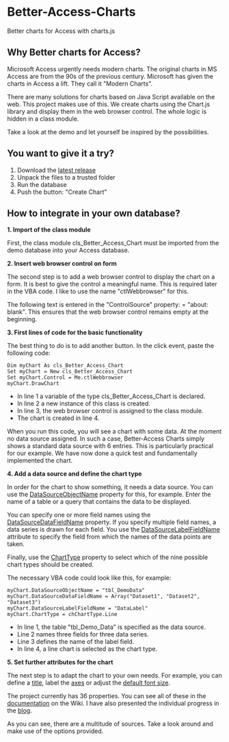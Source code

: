 # Better-Access-Charts
Better charts for Access with charts.js

## Why Better charts for Access?

Microsoft Access urgently needs modern charts. The original charts in MS Access are from the 90s of the previous century. Microsoft has given the charts in Access a lift. They call it "Modern Charts".

There are many solutions for charts based on Java Script available on the web. This project makes use of this.
We create charts using the Chart.js library and display them in the web browser control. The whole logic is hidden in a class module.

Take a look at the demo and let yourself be inspired by the possibilities.

## You want to give it a try?
1. Download the [latest release](https://github.com/team-moeller/better-access-charts/releases/latest)
2. Unpack the files to a trusted folder
3. Run the database
4. Push the button: "Create Chart"

## How to integrate in your own database?
**1. Import of the class module**

First, the class module cls_Better_Access_Chart must be imported from the demo database into your Access database.

**2. Insert web browser control on form**

The second step is to add a web browser control to display the chart on a form. It is best to give the control a meaningful name. This is required later in the VBA code. I like to use the name "ctlWebbrowser" for this.


The following text is entered in the "ControlSource" property: = "about: blank". This ensures that the web browser control remains empty at the beginning.

**3. First lines of code for the basic functionality**

The best thing to do is to add another button. In the click event, paste the following code:

```vba
Dim myChart As cls_Better_Access_Chart  
Set myChart = New cls_Better_Access_Chart  
Set myChart.Control = Me.ctlWebbrowser  
myChart.DrawChart  
```

* In line 1 a variable of the type cls_Better_Access_Chart is declared.
* In line 2 a new instance of this class is created.
* In line 3, the web browser control is assigned to the class module.
* The chart is created in line 4. 


When you run this code, you will see a chart with some data. At the moment no data source assigned. In such a case, Better-Access Charts simply shows a standard data source with 6 entries. This is particularly practical for our example. We have now done a quick test and fundamentally implemented the chart.

**4. Add a data source and define the chart type**

In order for the chart to show something, it needs a data source. You can use the [DataSourceObjectName](https://github.com/team-moeller/better-access-charts/wiki/datasourceobjectname) property for this, for example. Enter the name of a table or a query that contains the data to be displayed.

You can specify one or more field names using the [DataSourceDataFieldName](https://github.com/team-moeller/better-access-charts/wiki/datasourcedatafieldname) property. If you specify multiple field names, a data series is drawn for each field. You use the [DataSourceLabelFieldName](https://github.com/team-moeller/better-access-charts/wiki/datasourcelabelfieldname) attribute to specify the field from which the names of the data points are taken.

Finally, use the [ChartType](https://github.com/team-moeller/better-access-charts/wiki/charttype) property to select which of the nine possible chart types should be created.

The necessary VBA code could look like this, for example:

```vba
myChart.DataSourceObjectName = "tbl_DemoData"
myChart.DataSourceDataFieldName = Array("Dataset1", "Dataset2", "Dataset3")
myChart.DataSourceLabelFieldName = "DataLabel"
myChart.ChartType = chChartType.Line
```

* In line 1, the table "tbl_Demo_Data" is specified as the data source.
* Line 2 names three fields for three data series.
* Line 3 defines the name of the label field.
* In line 4, a line chart is selected as the chart type.

**5. Set further attributes for the chart**

The next step is to adapt the chart to your own needs. For example, you can define a [title](https://github.com/team-moeller/better-access-charts/wiki/showtitle), label the [axes](https://github.com/team-moeller/better-access-charts/wiki/xaxislabeltext) or adjust the [default font size](https://github.com/team-moeller/better-access-charts/wiki/defaultfontsize).

The project currently has 36 properties. You can see all of these in the [documentation](https://github.com/team-moeller/better-access-charts/wiki/documentation) on the Wiki. I have also presented the individual progress in the [blog](https://translate.google.com/translate?hl=en&sl=de&tl=en&u=https%3A%2F%2Fblog.team-moeller.de%2Fsearch%2Flabel%2FBetter%20Access%20Charts).

As you can see, there are a multitude of sources. Take a look around and make use of the options provided.
